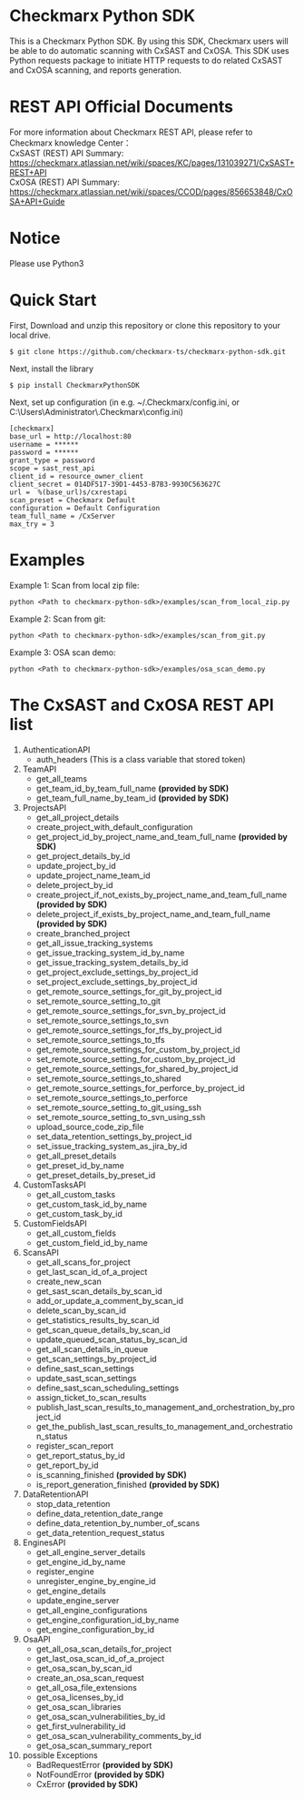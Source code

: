 # Checkmarx Python SDK
This is a Checkmarx Python SDK. By using this SDK, Checkmarx users will be able to do automatic scanning with CxSAST and CxOSA.
This SDK uses Python requests package to initiate HTTP requests to do related CxSAST and CxOSA scanning, and reports generation.


# REST API Official Documents
For more information about Checkmarx REST API, please refer to Checkmarx knowledge Center：  
CxSAST (REST) API Summary:   https://checkmarx.atlassian.net/wiki/spaces/KC/pages/131039271/CxSAST+REST+API  
CxOSA  (REST) API Summary:   https://checkmarx.atlassian.net/wiki/spaces/CCOD/pages/856653848/CxOSA+API+Guide

# Notice
Please use Python3

# Quick Start
First, Download and unzip this repository or clone this repository to your local drive.  
```
$ git clone https://github.com/checkmarx-ts/checkmarx-python-sdk.git
```

Next, install the library
```
$ pip install CheckmarxPythonSDK
```

Next, set up configuration (in e.g. ~/.Checkmarx/config.ini, or C:\\Users\\Administrator\\.Checkmarx\\config.ini)
```buildoutcfg
[checkmarx]
base_url = http://localhost:80
username = ******
password = ******
grant_type = password
scope = sast_rest_api
client_id = resource_owner_client
client_secret = 014DF517-39D1-4453-B7B3-9930C563627C
url =  %(base_url)s/cxrestapi
scan_preset = Checkmarx Default
configuration = Default Configuration
team_full_name = /CxServer
max_try = 3
```

# Examples
 
 Example 1: Scan from local zip file:
```Shell
python <Path to checkmarx-python-sdk>/examples/scan_from_local_zip.py
``` 

Example 2: Scan from git:
```Shell
python <Path to checkmarx-python-sdk>/examples/scan_from_git.py
``` 

Example 3: OSA scan demo:
```Shell
python <Path to checkmarx-python-sdk>/examples/osa_scan_demo.py
``` 


# The CxSAST and CxOSA REST API list

1. AuthenticationAPI
    - auth_headers (This is a class variable that stored token)
2. TeamAPI
    - get_all_teams
    - get_team_id_by_team_full_name                                         **(provided by SDK)**
    - get_team_full_name_by_team_id                                         **(provided by SDK)**
3. ProjectsAPI
    - get_all_project_details
    - create_project_with_default_configuration
    - get_project_id_by_project_name_and_team_full_name                     **(provided by SDK)**
    - get_project_details_by_id
    - update_project_by_id
    - update_project_name_team_id
    - delete_project_by_id
    - create_project_if_not_exists_by_project_name_and_team_full_name       **(provided by SDK)**
    - delete_project_if_exists_by_project_name_and_team_full_name           **(provided by SDK)**
    - create_branched_project
    - get_all_issue_tracking_systems
    - get_issue_tracking_system_id_by_name
    - get_issue_tracking_system_details_by_id
    - get_project_exclude_settings_by_project_id
    - set_project_exclude_settings_by_project_id
    - get_remote_source_settings_for_git_by_project_id
    - set_remote_source_setting_to_git
    - get_remote_source_settings_for_svn_by_project_id
    - set_remote_source_settings_to_svn
    - get_remote_source_settings_for_tfs_by_project_id
    - set_remote_source_settings_to_tfs
    - get_remote_source_settings_for_custom_by_project_id
    - set_remote_source_setting_for_custom_by_project_id
    - get_remote_source_settings_for_shared_by_project_id
    - set_remote_source_settings_to_shared
    - get_remote_source_settings_for_perforce_by_project_id
    - set_remote_source_settings_to_perforce
    - set_remote_source_setting_to_git_using_ssh
    - set_remote_source_setting_to_svn_using_ssh
    - upload_source_code_zip_file
    - set_data_retention_settings_by_project_id
    - set_issue_tracking_system_as_jira_by_id
    - get_all_preset_details
    - get_preset_id_by_name
    - get_preset_details_by_preset_id
4. CustomTasksAPI
    - get_all_custom_tasks
    - get_custom_task_id_by_name
    - get_custom_task_by_id
5. CustomFieldsAPI
    - get_all_custom_fields
    - get_custom_field_id_by_name
6. ScansAPI
    - get_all_scans_for_project
    - get_last_scan_id_of_a_project
    - create_new_scan
    - get_sast_scan_details_by_scan_id
    - add_or_update_a_comment_by_scan_id
    - delete_scan_by_scan_id
    - get_statistics_results_by_scan_id
    - get_scan_queue_details_by_scan_id
    - update_queued_scan_status_by_scan_id
    - get_all_scan_details_in_queue
    - get_scan_settings_by_project_id
    - define_sast_scan_settings
    - update_sast_scan_settings
    - define_sast_scan_scheduling_settings
    - assign_ticket_to_scan_results
    - publish_last_scan_results_to_management_and_orchestration_by_project_id
    - get_the_publish_last_scan_results_to_management_and_orchestration_status
    - register_scan_report
    - get_report_status_by_id
    - get_report_by_id
    - is_scanning_finished                                                      **(provided by SDK)**
    - is_report_generation_finished                                             **(provided by SDK)**
7. DataRetentionAPI
    - stop_data_retention
    - define_data_retention_date_range
    - define_data_retention_by_number_of_scans
    - get_data_retention_request_status
8. EnginesAPI
    - get_all_engine_server_details
    - get_engine_id_by_name
    - register_engine
    - unregister_engine_by_engine_id
    - get_engine_details
    - update_engine_server
    - get_all_engine_configurations
    - get_engine_configuration_id_by_name
    - get_engine_configuration_by_id
9. OsaAPI
    - get_all_osa_scan_details_for_project
    - get_last_osa_scan_id_of_a_project
    - get_osa_scan_by_scan_id
    - create_an_osa_scan_request
    - get_all_osa_file_extensions
    - get_osa_licenses_by_id
    - get_osa_scan_libraries
    - get_osa_scan_vulnerabilities_by_id
    - get_first_vulnerability_id
    - get_osa_scan_vulnerability_comments_by_id
    - get_osa_scan_summary_report
10. possible Exceptions
    - BadRequestError                                                          **(provided by SDK)**
    - NotFoundError                                                            **(provided by SDK)**
    - CxError                                                   **(provided by SDK)**

